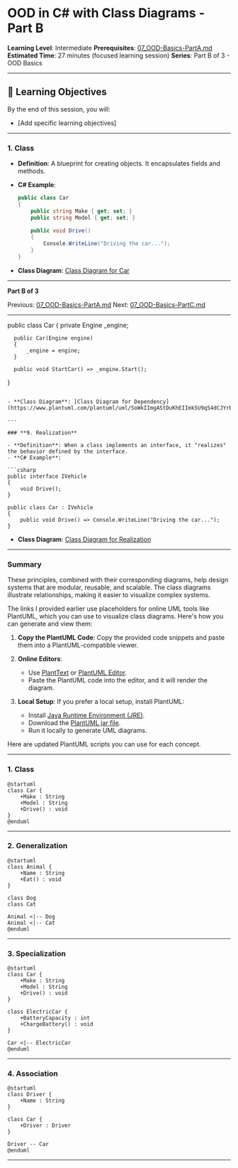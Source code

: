# **OOD in C# with Class Diagrams** - Part B

**Learning Level**: Intermediate
**Prerequisites**: [07_OOD-Basics-PartA.md](07_OOD-Basics-PartA.md)
**Estimated Time**: 27 minutes (focused learning session)
**Series**: Part B of 3 - OOD Basics

---

## 🎯 Learning Objectives

By the end of this session, you will:

- [Add specific learning objectives]

---

### **1. Class**

- **Definition**: A blueprint for creating objects. It encapsulates fields and methods.
- **C# Example**:

  ```csharp
  public class Car
  {
      public string Make { get; set; }
      public string Model { get; set; }

      public void Drive()
      {
          Console.WriteLine("Driving the car...");
      }
  }
  ```

- **Class Diagram**: [Class Diagram for Car](https://www.plantuml.com/plantuml/uml/SoWkIImgAStDuU9BoIhEIImk5D0e5L9Bo2vEpK_oiy9Ep4DiIW_8p4L9Q0dCJ4HMLtLKXL93qD__cCIFPMEx9bUsKc1FpjIFpmIQZJYIMZ3LtA4ZDA3n0000)

---

**Part B of 3**

Previous: [07_OOD-Basics-PartA.md](07_OOD-Basics-PartA.md)
Next: [07_OOD-Basics-PartC.md](07_OOD-Basics-PartC.md)

---

  public class Car
  {
      private Engine _engine;

      public Car(Engine engine)
      {
          _engine = engine;
      }

      public void StartCar() => _engine.Start();
  }

  ```

- **Class Diagram**: [Class Diagram for Dependency](https://www.plantuml.com/plantuml/uml/SoWkIImgAStDuKhEIImk5U9q54dCJYrBI40fN4vAp2DKJZDyLo50jPKVL0000)

---

### **9. Realization**

- **Definition**: When a class implements an interface, it "realizes" the behavior defined by the interface.
- **C# Example**:

  ```csharp
  public interface IVehicle
  {
      void Drive();
  }

  public class Car : IVehicle
  {
      public void Drive() => Console.WriteLine("Driving the car...");
  }
  ```

- **Class Diagram**: [Class Diagram for Realization](https://www.plantuml.com/plantuml/uml/SoWkIImgAStDuKhEIImk5U9q54dCJYrBI40jN4vAp2DKJZDyLo50jPKXL0000)

---

### **Summary**

These principles, combined with their corresponding diagrams, help design systems that are modular, reusable, and scalable. The class diagrams illustrate relationships, making it easier to visualize complex systems.

The links I provided earlier use placeholders for online UML tools like PlantUML, which you can use to visualize class diagrams. Here's how you can generate and view them:

1. **Copy the PlantUML Code**:
   Copy the provided code snippets and paste them into a PlantUML-compatible viewer.

2. **Online Editors**:

   - Use [PlantText](https://www.planttext.com/) or [PlantUML Editor](https://plantuml.com/plantuml-editor).
   - Paste the PlantUML code into the editor, and it will render the diagram.

3. **Local Setup**:
   If you prefer a local setup, install PlantUML:
   - Install [Java Runtime Environment (JRE)](https://www.oracle.com/java/technologies/javase-jre8-downloads.html).
   - Download the [PlantUML jar file](https://plantuml.com/download).
   - Run it locally to generate UML diagrams.

Here are updated PlantUML scripts you can use for each concept.

---

### **1. Class**

```plantuml
@startuml
class Car {
    +Make : String
    +Model : String
    +Drive() : void
}
@enduml
```

---

### **2. Generalization**

```plantuml
@startuml
class Animal {
    +Name : String
    +Eat() : void
}

class Dog
class Cat

Animal <|-- Dog
Animal <|-- Cat
@enduml
```

---

### **3. Specialization**

```plantuml
@startuml
class Car {
    +Make : String
    +Model : String
    +Drive() : void
}

class ElectricCar {
    +BatteryCapacity : int
    +ChargeBattery() : void
}

Car <|-- ElectricCar
@enduml
```

---

### **4. Association**

```plantuml
@startuml
class Driver {
    +Name : String
}

class Car {
    +Driver : Driver
}

Driver -- Car
@enduml
```

---
